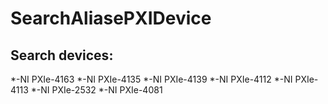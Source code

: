 # SearchAliasePXIDevice
## Search devices:
*-NI PXIe-4163
*-NI PXIe-4135
*-NI PXIe-4139
*-NI PXIe-4112
*-NI PXIe-4113
*-NI PXIe-2532
*-NI PXIe-4081
